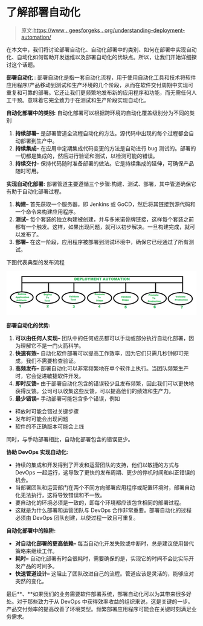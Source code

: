 # 了解部署自动化

> 原文:[https://www . geesforgeks . org/understanding-deployment-automation/](https://www.geeksforgeeks.org/understanding-deployment-automation/)

在本文中，我们将讨论部署自动化、自动化部署中的类别、如何在部署中实现自动化、自动化如何帮助开发运维以及部署自动化的优缺点。所以，让我们开始详细探讨这个话题。

**部署自动化** :
部署自动化是指一套自动化流程，用于使用自动化工具和技术将软件应用程序/产品移动到测试和生产环境的几个阶段，从而在软件交付周期中实现可重复和可靠的部署。它还让我们更频繁地发布新的应用程序和功能，而无需任何人工干预。意味着它完全致力于在测试和生产阶段实现自动化。

**自动化部署中的类别:**
自动化部署可以根据跨环境的自动化覆盖级别分为不同的类别

1.  **持续部署–**
    是部署管道全流程自动化的方法。源代码中出现的每个过程都会自动部署到生产中。
2.  **持续集成–**
    在应用中定期集成代码变更的方法是自动进行 bug 测试的。部署的一切都是集成的，然后进行验证和测试，以检测可能的错误。
3.  **持续交付–**
    保持代码随时准备部署的做法。它是持续集成的延伸，可确保产品随时可用。

**实现自动化部署:**
部署管道主要遵循三个步骤:构建、测试、部署，其中管道确保它有助于自动化部署过程。

1.  **构建–**
    首先获取一个服务器，即 Jenkins 或 GoCD，然后将其链接到源代码和一个命令来构建应用程序。
2.  **测试–**
    每个套装的独立构建被创建，并与多米诺骨牌链接，这样每个套装之前都有一个触发。这样，如果出现问题，就可以初步解决。一旦构建完成，就可以发布了。
3.  **部署–**
    在这一阶段，应用程序被部署到测试环境中，确保它已经通过了所有测试。

下图代表典型的发布流程

![](img/fa9f2e71367b25fb99ecfeb0d1329570.png)

**部署自动化的优势:**

1.  **可以由任何人实现–**
    团队中的任何成员都可以手动或部分执行自动化部署，因为理解它不是一门火箭科学。
2.  **快速有效–**
    自动化软件部署可以提高工作效率，因为它们只需几秒钟即可完成，我们不需要检查验证。
3.  **高频发布–**
    部署自动化可以非常频繁地在单个软件上执行。当团队频繁生产时，它会促进敏捷软件开发。
4.  **即时反馈–**
    由于部署自动化包含的错误较少且发布频繁，因此我们可以更快地获得反馈。公司可以收集这些反馈，可以提高他们的绩效和生产力。
5.  **最少错误–**
    手动部署可能包含多个错误，例如

*   释放时可能会错过关键步骤
*   发布时可能会出现问题
*   软件的不正确版本可能会上线

同时，与手动部署相比，自动化部署包含的错误更少。

**协助 DevOps 实现自动化:**

*   持续的集成和开发得到了开发和运营团队的支持，他们以敏捷的方式与 DevOps 一起运行，这导致了更快的发布周期、更少的停机时间和纠正错误的机会。
*   当部署团队和运营部门在两个不同方向部署应用程序或配置环境时，部署自动化无法执行，这将导致错误和不一致。
*   要自动化的环境必须是一致的，即每个环境都应该包含相同的部署过程。
*   这就是为什么部署和运营团队与 DevOps 合作非常重要。部署自动化的过程必须由 DevOps 团队创建，以使过程一致且可重复。

**自动化部署中的陷阱:**

*   **对自动化部署的更高依赖–**
    每当自动化开发失败或中断时，总是建议使用替代策略来继续工作。
*   **耗时–**
    自动化部署有时会很耗时，需要确保的是，实现它的时间不会比实际开发产品的时间多。
*   **快速管道设计–**
    这阻止了团队改进自己的流程。管道应该是灵活的，能够应对突然的变化。

最后**、**如果我们的业务需要软件部署系统，部署自动化可以为其带来很多好处。对于那些致力于从 DevOps 中获得效率收益的组织来说，这是关键的一步。产品交付频率的提高改善了环境类型。频繁部署应用程序可能会在关键时刻满足业务需求。